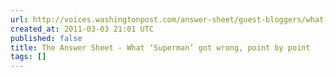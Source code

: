 ```yaml
---
url: http://voices.washingtonpost.com/answer-sheet/guest-bloggers/what-superman-got-wrong-point.html
created_at: 2011-03-03 21:01 UTC
published: false
title: The Answer Sheet - What ‘Superman’ got wrong, point by point
tags: []
---
```



